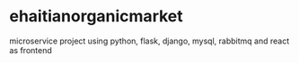 # ehaitianorganicmarket
microservice project using python, flask, django, mysql, rabbitmq and react as frontend
